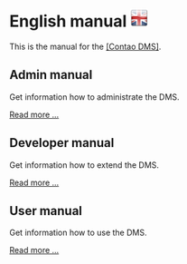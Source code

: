 # English manual ![EN](en.png)

This is the manual for the [[Contao DMS]](https://github.com/ContaoDMS/dms).

## Admin manual

Get information how to administrate the DMS.

[Read more ...](admin/README.md)

## Developer manual

Get information how to extend the DMS.

[Read more ...](developer/README.md)

## User manual

Get information how to use the DMS.

[Read more ...](user/README.md)
